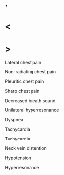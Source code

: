 # .

# <

# >

Lateral chest pain

Non-radiating chest pain

Pleuritic chest pain

Sharp chest pain

Decreased breath sound

Unilateral hyperresonance

Dyspnea

Tachycardia

Tachycardia

Neck vein distention

Hypotension

Hyperresonance
